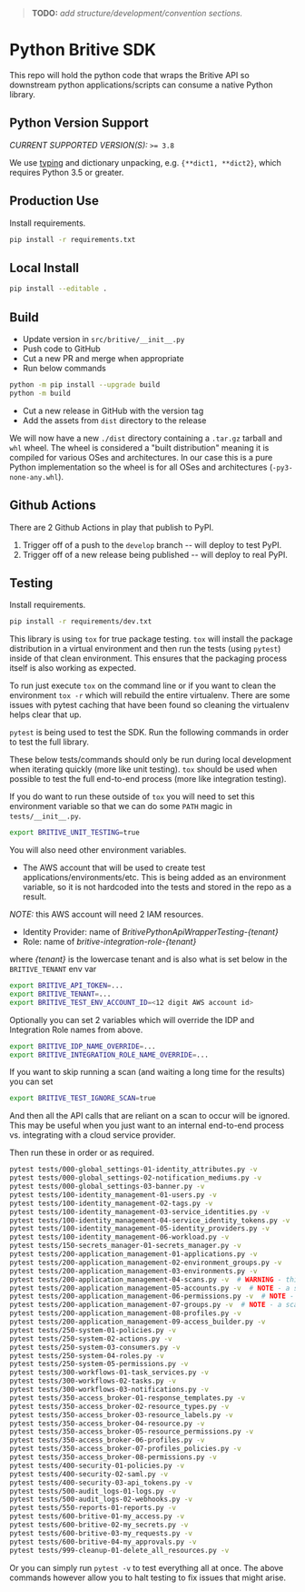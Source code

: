 > __TODO:__ _add structure/development/convention sections._

# Python Britive SDK

This repo will hold the python code that wraps the Britive API so downstream python applications/scripts
can consume a native Python library.

## Python Version Support

_CURRENT SUPPORTED VERSION(S):_ `>= 3.8`

We use [typing](https://docs.python.org/3/library/typing.html) and dictionary unpacking, e.g. `{**dict1, **dict2}`,
which requires Python 3.5 or greater.

## Production Use

Install requirements.

```sh
pip install -r requirements.txt
```

## Local Install

```sh
pip install --editable .
```

## Build

* Update version in `src/britive/__init__.py`
* Push code to GitHub
* Cut a new PR and merge when appropriate
* Run below commands

```sh
python -m pip install --upgrade build
python -m build
```

* Cut a new release in GitHub with the version tag
* Add the assets from `dist` directory to the release

We will now have a new `./dist` directory containing a `.tar.gz` tarball and `whl` wheel. The wheel is considered a
"built distribution" meaning it is compiled for various OSes and architectures. In our case this is a pure Python
implementation so the wheel is for all OSes and architectures (`-py3-none-any.whl`).

## Github Actions

There are 2 Github Actions in play that publish to PyPI.

1. Trigger off of a push to the `develop` branch -- will deploy to test PyPI.
2. Trigger off of a new release being published -- will deploy to real PyPI.

## Testing

Install requirements.

```sh
pip install -r requirements/dev.txt
```

This library is using `tox` for true package testing. `tox` will install the package distribution in a virtual
environment and then run the tests (using `pytest`) inside of that clean environment. This ensures that the packaging
process itself is also working as expected.

To run just execute `tox` on the command line or if you want to clean the environment `tox -r` which will rebuild the
entire virtualenv. There are some issues with pytest caching that have been found so cleaning the virtualenv helps clear
that up.

`pytest` is being used to test the SDK. Run the following commands in order to test the full library.

These below tests/commands should only be run during local development when iterating quickly (more like unit testing).
`tox` should be used when possible to test the full end-to-end process (more like integration testing).

If you do want to run these outside of `tox` you will need to set this environment variable so that we can do some
`PATH` magic in `tests/__init__.py`.

```sh
export BRITIVE_UNIT_TESTING=true
```

You will also need other environment variables.

* The AWS account that will be used to create test applications/environments/etc. This is being added as an environment
variable, so it is not hardcoded into the tests and stored in the repo as a result.

_NOTE:_ this AWS account will need 2 IAM resources.

* Identity Provider: name of _BritivePythonApiWrapperTesting-\{tenant\}_
* Role: name of _britive-integration-role-\{tenant\}_

where _\{tenant\}_ is the lowercase tenant and is also what is set below in the `BRITIVE_TENANT` env var

```sh
export BRITIVE_API_TOKEN=...
export BRITIVE_TENANT=...
export BRITIVE_TEST_ENV_ACCOUNT_ID=<12 digit AWS account id>
```

Optionally you can set 2 variables which will override the IDP and Integration Role names from above.

```sh
export BRITIVE_IDP_NAME_OVERRIDE=...
export BRITIVE_INTEGRATION_ROLE_NAME_OVERRIDE=...
```

If you want to skip running a scan (and waiting a long time for the results) you can set

```sh
export BRITIVE_TEST_IGNORE_SCAN=true
```

And then all the API calls that are reliant on a scan to occur will be ignored. This may be useful when you just want
to an internal end-to-end process vs. integrating with a cloud service provider.

Then run these in order or as required.

```sh
pytest tests/000-global_settings-01-identity_attributes.py -v
pytest tests/000-global_settings-02-notification_mediums.py -v
pytest tests/000-global_settings-03-banner.py -v
pytest tests/100-identity_management-01-users.py -v
pytest tests/100-identity_management-02-tags.py -v
pytest tests/100-identity_management-03-service_identities.py -v
pytest tests/100-identity_management-04-service_identity_tokens.py -v
pytest tests/100-identity_management-05-identity_providers.py -v
pytest tests/100-identity_management-06-workload.py -v
pytest tests/150-secrets_manager-01-secrets_manager.py -v
pytest tests/200-application_management-01-applications.py -v
pytest tests/200-application_management-02-environment_groups.py -v
pytest tests/200-application_management-03-environments.py -v
pytest tests/200-application_management-04-scans.py -v  # WARNING - this one will take a while since it initiates a real scan
pytest tests/200-application_management-05-accounts.py -v  # NOTE - a scan must first be completed
pytest tests/200-application_management-06-permissions.py -v  # NOTE - a scan must first be completed
pytest tests/200-application_management-07-groups.py -v  # NOTE - a scan must first be completed
pytest tests/200-application_management-08-profiles.py -v
pytest tests/200-application_management-09-access_builder.py -v
pytest tests/250-system-01-policies.py -v
pytest tests/250-system-02-actions.py -v
pytest tests/250-system-03-consumers.py -v
pytest tests/250-system-04-roles.py -v
pytest tests/250-system-05-permissions.py -v
pytest tests/300-workflows-01-task_services.py -v
pytest tests/300-workflows-02-tasks.py -v
pytest tests/300-workflows-03-notifications.py -v
pytest tests/350-access_broker-01-response_templates.py -v
pytest tests/350-access_broker-02-resource_types.py -v
pytest tests/350-access_broker-03-resource_labels.py -v
pytest tests/350-access_broker-04-resource.py -v
pytest tests/350-access_broker-05-resource_permissions.py -v
pytest tests/350-access_broker-06-profiles.py -v
pytest tests/350-access_broker-07-profiles_policies.py -v
pytest tests/350-access_broker-08-permissions.py -v
pytest tests/400-security-01-policies.py -v
pytest tests/400-security-02-saml.py -v
pytest tests/400-security-03-api_tokens.py -v
pytest tests/500-audit_logs-01-logs.py -v
pytest tests/500-audit_logs-02-webhooks.py -v
pytest tests/550-reports-01-reports.py -v
pytest tests/600-britive-01-my_access.py -v
pytest tests/600-britive-02-my_secrets.py -v
pytest tests/600-britive-03-my_requests.py -v
pytest tests/600-britive-04-my_approvals.py -v
pytest tests/999-cleanup-01-delete_all_resources.py -v
```

Or you can simply run `pytest -v` to test everything all at once. The above commands however allow you to halt testing
to fix issues that might arise.
